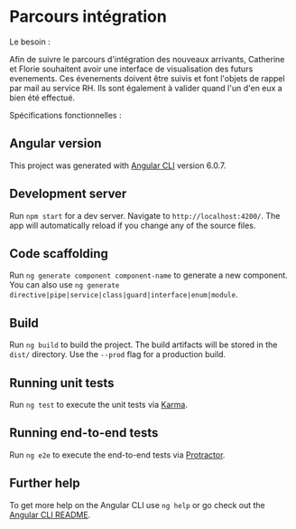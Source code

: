 # Parcours intégration
Le besoin :
 
Afin de suivre le parcours d'intégration des nouveaux arrivants, Catherine et Florie souhaitent avoir une interface de visualisation des futurs evenements. Ces évenements doivent être suivis et font l'objets de rappel par mail au service RH. Ils sont également à valider quand l'un d'en eux a bien été effectué.


Spécifications fonctionnelles :

## Angular version
This project was generated with [Angular CLI](https://github.com/angular/angular-cli) version 6.0.7.

## Development server

Run `npm start` for a dev server. Navigate to `http://localhost:4200/`. The app will automatically reload if you change any of the source files.

## Code scaffolding

Run `ng generate component component-name` to generate a new component. You can also use `ng generate directive|pipe|service|class|guard|interface|enum|module`.

## Build

Run `ng build` to build the project. The build artifacts will be stored in the `dist/` directory. Use the `--prod` flag for a production build.

## Running unit tests

Run `ng test` to execute the unit tests via [Karma](https://karma-runner.github.io).

## Running end-to-end tests

Run `ng e2e` to execute the end-to-end tests via [Protractor](http://www.protractortest.org/).

## Further help

To get more help on the Angular CLI use `ng help` or go check out the [Angular CLI README](https://github.com/angular/angular-cli/blob/master/README.md).
